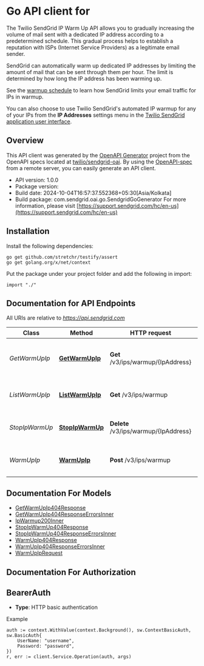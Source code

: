 # Go API client for 

The Twilio SendGrid IP Warm Up API allows you to gradually increasing the volume of mail sent with a dedicated IP address according to a predetermined schedule. This gradual process helps to establish a reputation with ISPs (Internet Service Providers) as a legitimate email sender.

SendGrid can automatically warm up dedicated IP addresses by limiting the amount of mail that can be sent through them per hour. The limit is determined by how long the IP address has been warming up.

See the [warmup schedule](https://sendgrid.com/docs/ui/sending-email/warming-up-an-ip-address/#automated-ip-warmup-hourly-send-schedule) to learn how SendGrid limits your email traffic for IPs in warmup.

You can also choose to use Twilio SendGrid's automated IP warmup for any of your IPs from the **IP Addresses** settings menu in the [Twilio SendGrid application user interface](https://app.sendgrid.com/settings/ip_addresses).

## Overview
This API client was generated by the [OpenAPI Generator](https://openapi-generator.tech) project from the OpenAPI specs located at [twilio/sendgrid-oai](https://github.com/twilio/sendgrid-oai/tree/main/spec).  By using the [OpenAPI-spec](https://www.openapis.org/) from a remote server, you can easily generate an API client.

- API version: 1.0.0
- Package version: 
- Build date: 2024-10-04T16:57:37.552368+05:30[Asia/Kolkata]
- Build package: com.sendgrid.oai.go.SendgridGoGenerator
For more information, please visit [https://support.sendgrid.com/hc/en-us](https://support.sendgrid.com/hc/en-us)

## Installation

Install the following dependencies:

```shell
go get github.com/stretchr/testify/assert
go get golang.org/x/net/context
```

Put the package under your project folder and add the following in import:

```golang
import "./"
```

## Documentation for API Endpoints

All URIs are relative to *https://api.sendgrid.com*

Class | Method | HTTP request | Description
------------ | ------------- | ------------- | -------------
*GetWarmUpIp* | [**GetWarmUpIp**](docs/GetWarmUpIp.md#getwarmupip) | **Get** /v3/ips/warmup/{IpAddress} | Retrieve the warmup status for a specific IP address
*ListWarmUpIp* | [**ListWarmUpIp**](docs/ListWarmUpIp.md#listwarmupip) | **Get** /v3/ips/warmup | Retrieve all IPs currently in warmup
*StopIpWarmUp* | [**StopIpWarmUp**](docs/StopIpWarmUp.md#stopipwarmup) | **Delete** /v3/ips/warmup/{IpAddress} | Stop warming up an IP address
*WarmUpIp* | [**WarmUpIp**](docs/WarmUpIp.md#warmupip) | **Post** /v3/ips/warmup | Start warming up an IP address


## Documentation For Models

 - [GetWarmUpIp404Response](GetWarmUpIp404Response.md)
 - [GetWarmUpIp404ResponseErrorsInner](GetWarmUpIp404ResponseErrorsInner.md)
 - [IpWarmup200Inner](IpWarmup200Inner.md)
 - [StopIpWarmUp404Response](StopIpWarmUp404Response.md)
 - [StopIpWarmUp404ResponseErrorsInner](StopIpWarmUp404ResponseErrorsInner.md)
 - [WarmUpIp404Response](WarmUpIp404Response.md)
 - [WarmUpIp404ResponseErrorsInner](WarmUpIp404ResponseErrorsInner.md)
 - [WarmUpIpRequest](WarmUpIpRequest.md)


## Documentation For Authorization



## BearerAuth

- **Type**: HTTP basic authentication

Example

```golang
auth := context.WithValue(context.Background(), sw.ContextBasicAuth, sw.BasicAuth{
    UserName: "username",
    Password: "password",
})
r, err := client.Service.Operation(auth, args)
```

